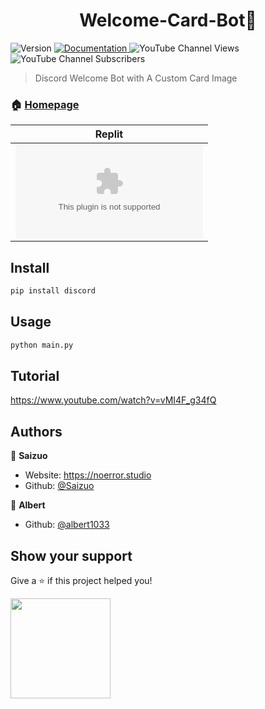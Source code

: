 <h1 align="center">Welcome-Card-Bot👋</h1>
<p>
  <img alt="Version" src="https://img.shields.io/badge/version-V1-blue.svg?cacheSeconds=2592000" />
  <a href="https://unique-cord.netlify.app/docs" target="_blank">
    <img alt="Documentation" src="https://img.shields.io/badge/documentation-yes-brightgreen.svg" />
  </a>
<img alt="YouTube Channel Views" src="https://img.shields.io/youtube/channel/views/UC61eXKDPxuQot7ojsijLPMg?style=social">
<img alt="YouTube Channel Subscribers" src="https://img.shields.io/youtube/channel/subscribers/UC61eXKDPxuQot7ojsijLPMg?style=social">

  </a>
</p>

> Discord Welcome Bot with A Custom Card Image

### 🏠 [Homepage](https://noerror.studio)

  Replit |
|---|
| [![Run on Repl.it](https://repl.it/badge/github/igorkowalczyk/majo.exe)](https://replit.com/@Saizuo/Welcome-card) 

## Install

```sh
pip install discord
```

## Usage

```sh
python main.py
```

## Tutorial


https://www.youtube.com/watch?v=vMI4F_g34fQ


## Authors

👤 **Saizuo**

* Website: https://noerror.studio
* Github: [@Saizuo](https://github.com/Saizuo)


👤 **Albert**

* Github: [@albert1033](https://github.com/albert1033)

## Show your support

Give a ⭐️ if this project helped you!

<a href="https://www.patreon.com/NoError">
  <img src="https://c5.patreon.com/external/logo/become_a_patron_button@2x.png" width="160">
</a>
